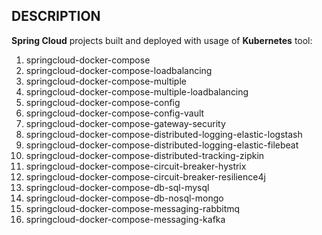 DESCRIPTION
-----------

**Spring Cloud** projects built and deployed with usage of **Kubernetes** tool:
1. springcloud-docker-compose
1. springcloud-docker-compose-loadbalancing
1. springcloud-docker-compose-multiple
1. springcloud-docker-compose-multiple-loadbalancing
1. springcloud-docker-compose-config
1. springcloud-docker-compose-config-vault
1. springcloud-docker-compose-gateway-security
1. springcloud-docker-compose-distributed-logging-elastic-logstash
1. springcloud-docker-compose-distributed-logging-elastic-filebeat
1. springcloud-docker-compose-distributed-tracking-zipkin
1. springcloud-docker-compose-circuit-breaker-hystrix
1. springcloud-docker-compose-circuit-breaker-resilience4j
1. springcloud-docker-compose-db-sql-mysql
1. springcloud-docker-compose-db-nosql-mongo
1. springcloud-docker-compose-messaging-rabbitmq
1. springcloud-docker-compose-messaging-kafka